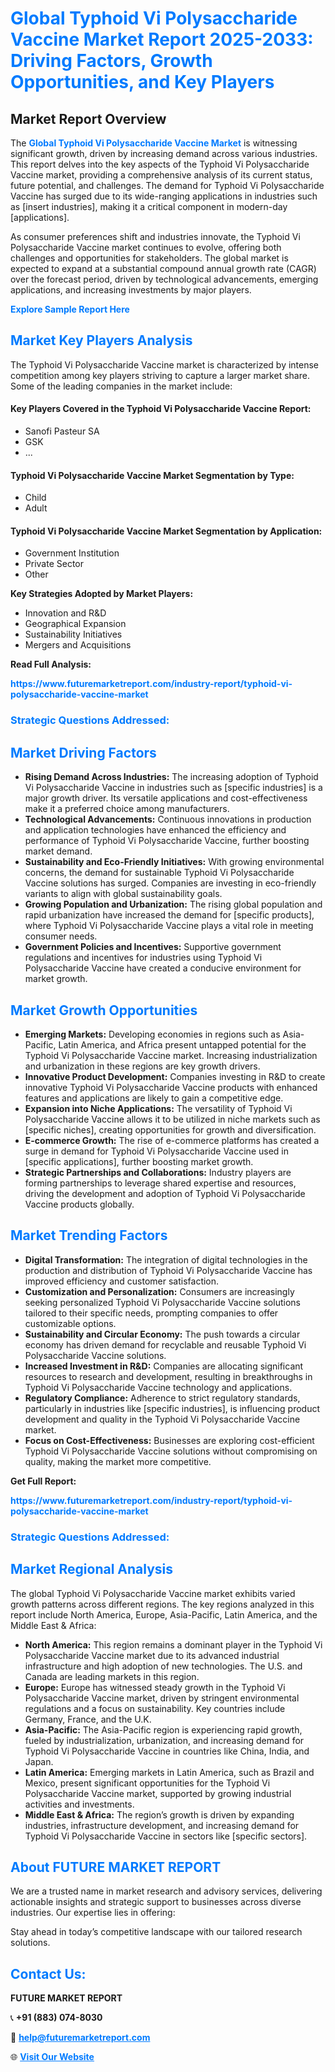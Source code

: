 <h1 style="color: #007BFF;">Global Typhoid Vi Polysaccharide Vaccine Market Report 2025-2033: Driving Factors, Growth Opportunities, and Key Players</h1>

<section id="overview">
<h2>Market Report Overview</h2>
<p>The <a href="https://www.futuremarketreport.com/industry-report/typhoid-vi-polysaccharide-vaccine-market" style="color: #007BFF; text-decoration: none;"><strong>Global Typhoid Vi Polysaccharide Vaccine Market</strong></a> is witnessing significant growth, driven by increasing demand across various industries. This report delves into the key aspects of the Typhoid Vi Polysaccharide Vaccine market, providing a comprehensive analysis of its current status, future potential, and challenges. The demand for Typhoid Vi Polysaccharide Vaccine has surged due to its wide-ranging applications in industries such as [insert industries], making it a critical component in modern-day [applications].</p>
<p>As consumer preferences shift and industries innovate, the Typhoid Vi Polysaccharide Vaccine market continues to evolve, offering both challenges and opportunities for stakeholders. The global market is expected to expand at a substantial compound annual growth rate (CAGR) over the forecast period, driven by technological advancements, emerging applications, and increasing investments by major players.</p>
</section>

<section id="overview">
<p><a href="https://www.futuremarketreport.com/request-sample/reportId=105731" style="color: #007BFF; text-decoration: none;"><strong>Explore Sample Report Here</strong></a></p>
</section>

<section id="key-players">
<h2 style="color: #007BFF;">Market Key Players Analysis</h2>
<p>The Typhoid Vi Polysaccharide Vaccine market is characterized by intense competition among key players striving to capture a larger market share. Some of the leading companies in the market include:</p>
<h4>Key Players Covered in the Typhoid Vi Polysaccharide Vaccine Report:</h4>
<ul><li>Sanofi Pasteur SA</li><li>GSK</li><li>...</li></ul>
<h4>Typhoid Vi Polysaccharide Vaccine Market Segmentation by Type:</h4>
<ul><li>Child</li><li>Adult</li></ul>

<h4>Typhoid Vi Polysaccharide Vaccine Market Segmentation by Application:</h4>
<ul><li>Government Institution</li><li>Private Sector</li><li>Other</li></ul>
<p><strong>Key Strategies Adopted by Market Players:</strong></p>
<ul>
<li>Innovation and R&D</li>
<li>Geographical Expansion</li>
<li>Sustainability Initiatives</li>
<li>Mergers and Acquisitions</li>
</ul>
</section>

<section>
<p><strong>Read Full Analysis: </strong></p><a href="https://www.futuremarketreport.com/industry-report/typhoid-vi-polysaccharide-vaccine-market" style="color: #007BFF; text-decoration: none;"><strong>https://www.futuremarketreport.com/industry-report/typhoid-vi-polysaccharide-vaccine-market</strong></a>
<h3 style="color: #007BFF;">Strategic Questions Addressed:</h3>
</section>

<section id="driving-factors">
<h2 style="color: #007BFF;">Market Driving Factors</h2>
<ul>
<li><strong>Rising Demand Across Industries:</strong> The increasing adoption of Typhoid Vi Polysaccharide Vaccine in industries such as [specific industries] is a major growth driver. Its versatile applications and cost-effectiveness make it a preferred choice among manufacturers.</li>
<li><strong>Technological Advancements:</strong> Continuous innovations in production and application technologies have enhanced the efficiency and performance of Typhoid Vi Polysaccharide Vaccine, further boosting market demand.</li>
<li><strong>Sustainability and Eco-Friendly Initiatives:</strong> With growing environmental concerns, the demand for sustainable Typhoid Vi Polysaccharide Vaccine solutions has surged. Companies are investing in eco-friendly variants to align with global sustainability goals.</li>
<li><strong>Growing Population and Urbanization:</strong> The rising global population and rapid urbanization have increased the demand for [specific products], where Typhoid Vi Polysaccharide Vaccine plays a vital role in meeting consumer needs.</li>
<li><strong>Government Policies and Incentives:</strong> Supportive government regulations and incentives for industries using Typhoid Vi Polysaccharide Vaccine have created a conducive environment for market growth.</li>
</ul>
</section>

<section id="growth-opportunities">
<h2 style="color: #007BFF;">Market Growth Opportunities</h2>
<ul>
<li><strong>Emerging Markets:</strong> Developing economies in regions such as Asia-Pacific, Latin America, and Africa present untapped potential for the Typhoid Vi Polysaccharide Vaccine market. Increasing industrialization and urbanization in these regions are key growth drivers.</li>
<li><strong>Innovative Product Development:</strong> Companies investing in R&D to create innovative Typhoid Vi Polysaccharide Vaccine products with enhanced features and applications are likely to gain a competitive edge.</li>
<li><strong>Expansion into Niche Applications:</strong> The versatility of Typhoid Vi Polysaccharide Vaccine allows it to be utilized in niche markets such as [specific niches], creating opportunities for growth and diversification.</li>
<li><strong>E-commerce Growth:</strong> The rise of e-commerce platforms has created a surge in demand for Typhoid Vi Polysaccharide Vaccine used in [specific applications], further boosting market growth.</li>
<li><strong>Strategic Partnerships and Collaborations:</strong> Industry players are forming partnerships to leverage shared expertise and resources, driving the development and adoption of Typhoid Vi Polysaccharide Vaccine products globally.</li>
</ul>
</section>

<section id="trending-factors">
<h2 style="color: #007BFF;">Market Trending Factors</h2>
<ul>
<li><strong>Digital Transformation:</strong> The integration of digital technologies in the production and distribution of Typhoid Vi Polysaccharide Vaccine has improved efficiency and customer satisfaction.</li>
<li><strong>Customization and Personalization:</strong> Consumers are increasingly seeking personalized Typhoid Vi Polysaccharide Vaccine solutions tailored to their specific needs, prompting companies to offer customizable options.</li>
<li><strong>Sustainability and Circular Economy:</strong> The push towards a circular economy has driven demand for recyclable and reusable Typhoid Vi Polysaccharide Vaccine solutions.</li>
<li><strong>Increased Investment in R&D:</strong> Companies are allocating significant resources to research and development, resulting in breakthroughs in Typhoid Vi Polysaccharide Vaccine technology and applications.</li>
<li><strong>Regulatory Compliance:</strong> Adherence to strict regulatory standards, particularly in industries like [specific industries], is influencing product development and quality in the Typhoid Vi Polysaccharide Vaccine market.</li>
<li><strong>Focus on Cost-Effectiveness:</strong> Businesses are exploring cost-efficient Typhoid Vi Polysaccharide Vaccine solutions without compromising on quality, making the market more competitive.</li>
</ul>
</section>

<section>
<p><strong>Get Full Report: </strong></p><a href="https://www.futuremarketreport.com/industry-report/typhoid-vi-polysaccharide-vaccine-market" style="color: #007BFF; text-decoration: none;"><strong>https://www.futuremarketreport.com/industry-report/typhoid-vi-polysaccharide-vaccine-market</strong></a>
<h3 style="color: #007BFF;">Strategic Questions Addressed:</h3>
</section>


<section id="regional-analysis">
<h2 style="color: #007BFF;">Market Regional Analysis</h2>
<p>The global Typhoid Vi Polysaccharide Vaccine market exhibits varied growth patterns across different regions. The key regions analyzed in this report include North America, Europe, Asia-Pacific, Latin America, and the Middle East & Africa:</p>
<ul>
<li><strong>North America:</strong> This region remains a dominant player in the Typhoid Vi Polysaccharide Vaccine market due to its advanced industrial infrastructure and high adoption of new technologies. The U.S. and Canada are leading markets in this region.</li>
<li><strong>Europe:</strong> Europe has witnessed steady growth in the Typhoid Vi Polysaccharide Vaccine market, driven by stringent environmental regulations and a focus on sustainability. Key countries include Germany, France, and the U.K.</li>
<li><strong>Asia-Pacific:</strong> The Asia-Pacific region is experiencing rapid growth, fueled by industrialization, urbanization, and increasing demand for Typhoid Vi Polysaccharide Vaccine in countries like China, India, and Japan.</li>
<li><strong>Latin America:</strong> Emerging markets in Latin America, such as Brazil and Mexico, present significant opportunities for the Typhoid Vi Polysaccharide Vaccine market, supported by growing industrial activities and investments.</li>
<li><strong>Middle East & Africa:</strong> The region’s growth is driven by expanding industries, infrastructure development, and increasing demand for Typhoid Vi Polysaccharide Vaccine in sectors like [specific sectors].</li>
</ul>
</section>

<footer>
<h2 style="color: #007BFF;">About FUTURE MARKET REPORT</h2>
<p>We are a trusted name in market research and advisory services, delivering actionable insights and strategic support to businesses across diverse industries. Our expertise lies in offering:</p>

<p>Stay ahead in today’s competitive landscape with our tailored research solutions.</p>

<h2 style="color: #007BFF;">Contact Us:</h2>
<p><strong>FUTURE MARKET REPORT</strong></p>
<p>📞 <strong>+91 (883) 074-8030</strong></p>
<p>📧 <strong><a href="mailto:help@futuremarketreport.com" style="color: #007BFF;">help@futuremarketreport.com</a></strong></p>
<p>🌐 <strong><a href="https://www.futuremarketreport.com/" style="color: #007BFF;">Visit Our Website</a></strong></p>
</footer>